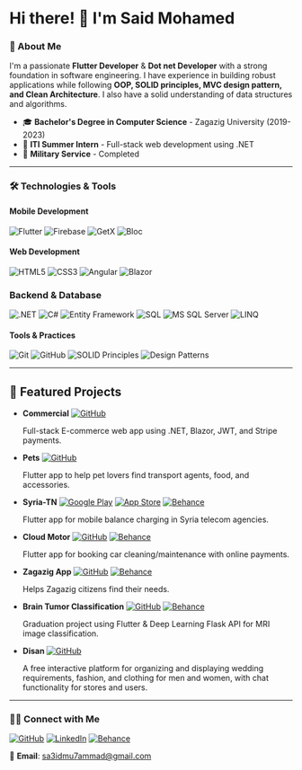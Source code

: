 # Hi there! 👋 I'm Said Mohamed

### 🚀 About Me
I'm a passionate **Flutter Developer** & **Dot net Developer** with a strong foundation in software engineering. I have experience in building robust applications while following **OOP, SOLID principles, MVC design pattern, and Clean Architecture**. I also have a solid understanding of data structures and algorithms.

- 🎓 **Bachelor's Degree in Computer Science** - Zagazig University (2019-2023)
- 🏅 **ITI Summer Intern** - Full-stack web development using .NET
- 🏢 **Military Service** - Completed

---

### 🛠️ Technologies & Tools

#### **Mobile Development**
![Flutter](https://img.shields.io/badge/Flutter-02569B?style=for-the-badge&logo=flutter&logoColor=white)
![Firebase](https://img.shields.io/badge/Firebase-FFCA28?style=for-the-badge&logo=firebase&logoColor=black)
![GetX](https://img.shields.io/badge/GetX-6800FF?style=for-the-badge&logo=getx&logoColor=white)
![Bloc](https://img.shields.io/badge/Bloc-0095FF?style=for-the-badge&logo=bloc&logoColor=white)

#### **Web Development**
![HTML5](https://img.shields.io/badge/HTML5-E34F26?style=for-the-badge&logo=html5&logoColor=white)
![CSS3](https://img.shields.io/badge/CSS3-1572B6?style=for-the-badge&logo=css3&logoColor=white)
![Angular](https://img.shields.io/badge/Angular-DD0031?style=for-the-badge&logo=angular&logoColor=white)
![Blazor](https://img.shields.io/badge/Blazor-512BD4?style=for-the-badge&logo=blazor&logoColor=white)

### **Backend & Database**
![.NET](https://img.shields.io/badge/.NET-512BD4?style=for-the-badge&logo=dotnet&logoColor=white)
![C#](https://img.shields.io/badge/C%23-239120?style=for-the-badge&logo=csharp&logoColor=white)
![Entity Framework](https://img.shields.io/badge/Entity%20Framework-512BD4?style=for-the-badge&logo=.net&logoColor=white)
![SQL](https://img.shields.io/badge/SQL-4479A1?style=for-the-badge&logo=sql&logoColor=white)
![MS SQL Server](https://img.shields.io/badge/MS%20SQL%20Server-CC2927?style=for-the-badge&logo=microsoft%20sql%20server&logoColor=white)
![LINQ](https://img.shields.io/badge/LINQ-0C9D58?style=for-the-badge&logo=dotnet&logoColor=white)


#### **Tools & Practices**
![Git](https://img.shields.io/badge/Git-F05032?style=for-the-badge&logo=git&logoColor=white)
![GitHub](https://img.shields.io/badge/GitHub-181717?style=for-the-badge&logo=github&logoColor=white)
![SOLID Principles](https://img.shields.io/badge/SOLID_Principles-FF4500?style=for-the-badge)
![Design Patterns](https://img.shields.io/badge/Design%20Patterns-008080?style=for-the-badge)

---

## 📌 Featured Projects

- **Commercial** [![GitHub](https://img.shields.io/badge/GitHub-181717?style=flat&logo=github&logoColor=white)](https://github.com/s448/AspNetCoreBlazorECommerceApp)
  
  Full-stack E-commerce web app using .NET, Blazor, JWT, and Stripe payments.

- **Pets** [![GitHub](https://img.shields.io/badge/GitHub-181717?style=flat&logo=github&logoColor=white)](https://github.com/s448/pets)
  
  Flutter app to help pet lovers find transport agents, food, and accessories.

- **Syria-TN** [![Google Play](https://img.shields.io/badge/Google_Play-34A853?style=flat&logo=google-play&logoColor=white)](https://play.google.com/store/apps/details?id=com.saidmodev.syriatn) [![App Store](https://img.shields.io/badge/App_Store-0D96F6?style=flat&logo=app-store&logoColor=white)](https://apps.apple.com/app/com.saidmodev.syriatn) [![Behance](https://img.shields.io/badge/Behance-1769FF?style=flat&logo=behance&logoColor=white)](https://www.behance.net/gallery/140302621/SyriaTN)
  
  Flutter app for mobile balance charging in Syria telecom agencies.

- **Cloud Motor** [![GitHub](https://img.shields.io/badge/GitHub-181717?style=flat&logo=github&logoColor=white)](https://github.com/s448/cloud_motors/) [![Behance](https://img.shields.io/badge/Behance-1769FF?style=flat&logo=behance&logoColor=white)](https://www.behance.net/gallery/140301377/Cloud-Motor-%28Best-Car-Service-app%29)
  
  Flutter app for booking car cleaning/maintenance with online payments.

- **Zagazig App** [![GitHub](https://img.shields.io/badge/GitHub-181717?style=flat&logo=github&logoColor=white)](https://github.com/s448/city-in-your-pocket-app) [![Behance](https://img.shields.io/badge/Behance-1769FF?style=flat&logo=behance&logoColor=white)](https://www.behance.net/gallery/182576735/_)
  
  Helps Zagazig citizens find their needs.

- **Brain Tumor Classification** [![GitHub](https://img.shields.io/badge/GitHub-181717?style=flat&logo=github&logoColor=white)](https://github.com/s448/tumor_segmentation) [![Behance](https://img.shields.io/badge/Behance-1769FF?style=flat&logo=behance&logoColor=white)](https://www.behance.net/)
  
  Graduation project using Flutter & Deep Learning Flask API for MRI image classification.

- **Disan** [![GitHub](https://img.shields.io/badge/GitHub-181717?style=flat&logo=github&logoColor=white)](https://github.com/s448/disan)
  
  A free interactive platform for organizing and displaying wedding requirements, fashion, and clothing for men and women, with chat functionality for stores and users.

---


### 👨‍💼 Connect with Me
[![GitHub](https://img.shields.io/badge/GitHub-181717?style=for-the-badge&logo=github&logoColor=white)](https://github.com/s448)
[![LinkedIn](https://img.shields.io/badge/LinkedIn-0077B5?style=for-the-badge&logo=linkedin&logoColor=white)](https://linkedin.com/in/el-said-muhammed-28099a1b4)
[![Behance](https://img.shields.io/badge/Behance-1769FF?style=for-the-badge&logo=behance&logoColor=white)](https://www.behance.net/saidmohamed11)

📩 **Email**: [sa3idmu7ammad@gmail.com](mailto:sa3idmu7ammad@gmail.com)
